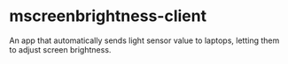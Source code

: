 mscreenbrightness-client
========================

An app that automatically sends light sensor value to laptops, letting them to adjust screen brightness.
